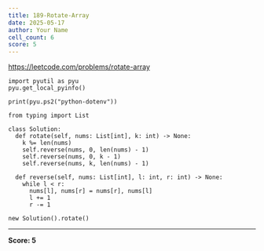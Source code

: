 ```yaml
---
title: 189-Rotate-Array
date: 2025-05-17
author: Your Name
cell_count: 6
score: 5
---
```


https://leetcode.com/problems/rotate-array


```
import pyutil as pyu
pyu.get_local_pyinfo()
```


```
print(pyu.ps2("python-dotenv"))
```


```
from typing import List
```


```
class Solution:
  def rotate(self, nums: List[int], k: int) -> None:
    k %= len(nums)
    self.reverse(nums, 0, len(nums) - 1)
    self.reverse(nums, 0, k - 1)
    self.reverse(nums, k, len(nums) - 1)

  def reverse(self, nums: List[int], l: int, r: int) -> None:
    while l < r:
      nums[l], nums[r] = nums[r], nums[l]
      l += 1
      r -= 1
```


```
new Solution().rotate()
```


---
**Score: 5**